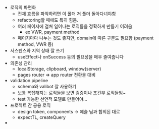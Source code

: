 - 로직의 파편화
	- 전체 흐름을 파악하려면 이 폴더 저 폴더 돌아다녀야함
	- refactoring할 때에도 특히 힘듬.
	- 여러 페이지에 걸쳐 일어나는 로직들을 정확하게 만들기 어려움
		- ex VWR, payment method
	- 페이지마다 나누는 것도 좋지만, domain에 따른 구분도 필요함 (payment method, VWR 등)
- 서스펜스와 지역 상태 잘 쓰기
	- useEffect나 onSuccess 등의 필요성을 매우 줄여줍니다
- 의존성 관리
	- localStorage, clipboard, window(server)
	- pages router => app router 전환을 대비
- validation pipeline
	- schema와 valibot 잘 사용하기
	- 보통 복잡해지는 로직들을 보면 검증이나 조건부 로직들임~
	- test 가능한 선언적 모델로 만들어야...
- 프로젝트 간 공용 로직
	- design token, components -> 예슬 님과 합의된 대로
	- expectTL, createQuery
-